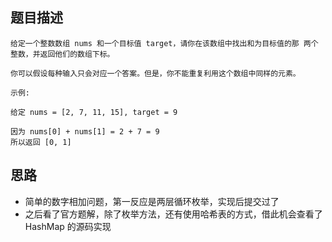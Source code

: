 ## 题目描述

    给定一个整数数组 nums 和一个目标值 target，请你在该数组中找出和为目标值的那 两个 整数，并返回他们的数组下标。
    
    你可以假设每种输入只会对应一个答案。但是，你不能重复利用这个数组中同样的元素。

    示例:
    
    给定 nums = [2, 7, 11, 15], target = 9
    
    因为 nums[0] + nums[1] = 2 + 7 = 9
    所以返回 [0, 1]

## 思路

- 简单的数字相加问题，第一反应是两层循环枚举，实现后提交过了
- 之后看了官方题解，除了枚举方法，还有使用哈希表的方式，借此机会查看了 HashMap 的源码实现